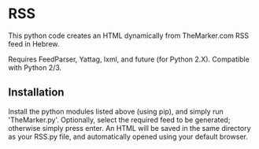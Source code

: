 # RSS
This python code creates an HTML dynamically from TheMarker.com RSS feed in Hebrew.

Requires FeedParser, Yattag, lxml, and future (for Python 2.X). Compatible with Python 2/3.  

## Installation

Install the python modules listed above (using pip), and simply run 'TheMarker.py'. Optionally, select the required feed to be generated; otherwise simply press enter. An HTML will be saved in the same directory as your RSS.py file, and automatically opened using your default browser.

